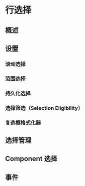 # 行选择

## 概述

## 设置

### 滚动选择

### 范围选择

### 持久化选择

### 选择筛选（Selection Eligibility）

### 复选框格式化器

## 选择管理

## Component 选择

## 事件